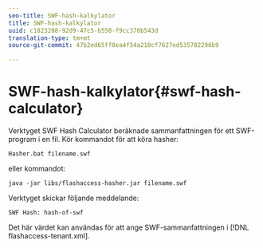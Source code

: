 ```yaml
---
seo-title: SWF-hash-kalkylator
title: SWF-hash-kalkylator
uuid: c1823208-92d9-47c5-b550-f9cc370b543d
translation-type: tm+mt
source-git-commit: 47b2ed65ff0ea4f54a210cf7627ed535782296b9

---
```



# SWF-hash-kalkylator{#swf-hash-calculator}

Verktyget SWF Hash Calculator beräknade sammanfattningen för ett SWF-program i en fil. Kör kommandot för att köra hasher:

```
Hasher.bat filename.swf
```

eller kommandot:

```
java -jar libs/flashaccess-hasher.jar filename.swf
```

Verktyget skickar följande meddelande:

```
SWF Hash: hash-of-swf
```

Det här värdet kan användas för att ange SWF-sammanfattningen i [!DNL flashaccess-tenant.xml].
